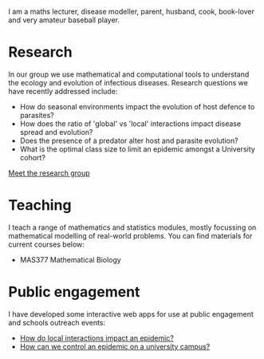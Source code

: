 I am a maths lecturer, disease modeller, parent, husband, cook, book-lover and very amateur baseball player.

# Research

In our group we use mathematical and computational tools to understand the ecology and evolution of infectious diseases. Research questions we have recently addressed include:

* How do seasonal environments impact the evolution of host defence to parasites?
* How does the ratio of 'global' vs 'local' interactions impact disease spread and evolution?
* Does the presence of a predator alter host and parasite evolution?
* What is the optimal class size to limit an epidemic amongst a University cohort?

[Meet the research group](/people)

# Teaching

I teach a range of mathematics and statistics modules, mostly focussing on mathematical modelling of real-world problems. You can find materials for current courses below:

* MAS377 Mathematical Biology

# Public engagement

I have developed some interactive web apps for use at public engagement and schools outreach events:

* [How do local interactions impact an epidemic?](http://bit.ly/local_pi)
* [How can we control an epidemic on a university campus?](http://bit.ly/epi_uni_app)
